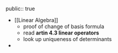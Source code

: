 public:: true

- [[Linear Algebra]]
	- proof of change of basis formula
	- read __artin 4.3 linear operators__
	- look up uniqueness of determinants
-